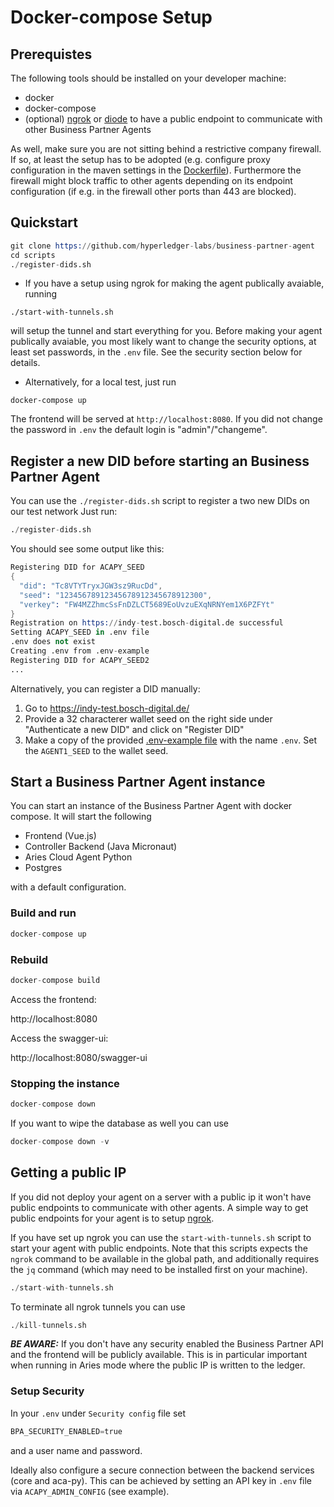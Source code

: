 # Docker-compose Setup

## Prerequistes

The following tools should be installed on your developer machine:
- docker
- docker-compose
- (optional) [ngrok](https://ngrok.com/) or [diode](https://support.diode.io/) to have a public endpoint to communicate with other Business Partner Agents

As well, make sure you are not sitting behind a restrictive company firewall.
If so, at least the setup has to be adopted (e.g. configure proxy configuration in the maven settings in the [Dockerfile](../Dockerfile)).
Furthermore the firewall might block traffic to other agents depending on its endpoint configuration (if e.g. in the firewall other ports than 443 are blocked).

## Quickstart

```s
git clone https://github.com/hyperledger-labs/business-partner-agent
cd scripts
./register-dids.sh
```

- If you have a setup using ngrok for making the agent publically avaiable, running
```
./start-with-tunnels.sh
```
will setup the tunnel and start everything for you. Before making your agent publically avaiable, you most likely want to change the security options, at least set passwords, in the `.env` file. See the security section below for details.

- Alternatively, for a local test, just run
```
docker-compose up
```

The frontend will be served at `http://localhost:8080`. If you did not change the password in `.env` the default login is "admin"/"changeme".


## Register a new DID before starting an Business Partner Agent

You can use the `./register-dids.sh` script to register a two new DIDs on our test network 
Just run:

```s
./register-dids.sh
```

You should see some output like this:
```s
Registering DID for ACAPY_SEED
{
  "did": "Tc8VTYTryxJGW3sz9RucDd",
  "seed": "12345678912345678912345678912300",
  "verkey": "FW4MZZhmcSsFnDZLCT5689EoUvzuEXqNRNYem1X6PZFYt"
}
Registration on https://indy-test.bosch-digital.de successful
Setting ACAPY_SEED in .env file
.env does not exist
Creating .env from .env-example
Registering DID for ACAPY_SEED2
...
```

Alternatively, you can register a DID manually:

1. Go to https://indy-test.bosch-digital.de/
2. Provide a 32 characterer wallet seed on the right side under "Authenticate a new DID" and click on "Register DID"
3. Make a copy of the provided [.env-example file](.env-example) with the name `.env`. Set the `AGENT1_SEED` to the wallet seed.

## Start a Business Partner Agent instance

You can start an instance of the Business Partner Agent with docker compose. It will start the following
- Frontend (Vue.js)
- Controller Backend (Java Micronaut)
- Aries Cloud Agent Python
- Postgres

with a default configuration.

### Build and run
```s
docker-compose up
```

### Rebuild
```s
docker-compose build
```

Access the frontend:

http://localhost:8080

Access the swagger-ui:

http://localhost:8080/swagger-ui

### Stopping the instance
```s
docker-compose down
```

If you want to wipe the database as well you can use

```s
docker-compose down -v
```

## Getting a public IP
If you did not deploy your agent on a server with a public ip it won't have public endpoints to communicate with other agents.
A simple way to get public endpoints for your agent is to setup [ngrok](https://ngrok.com/).

If you have set up ngrok you can use the `start-with-tunnels.sh` script to start your agent with public endpoints. Note that this scripts expects the `ngrok` command to be available in the global path, and additionally requires the `jq` command (which may need to be installed first on your machine).
```s
./start-with-tunnels.sh
```
To terminate all ngrok tunnels you can use
```s
./kill-tunnels.sh
```

***BE AWARE:*** If you don't have any security enabled the Business Partner API and the frontend will be publicly available. This is in particular important when running in Aries mode where the public IP is written to the ledger.

### Setup Security

In your `.env` under `Security config` file set
```s
BPA_SECURITY_ENABLED=true
```
and a user name and password.

Ideally also configure a secure connection between the backend services (core and aca-py).
This can be achieved by setting an API key in `.env` file via `ACAPY_ADMIN_CONFIG` (see example).
